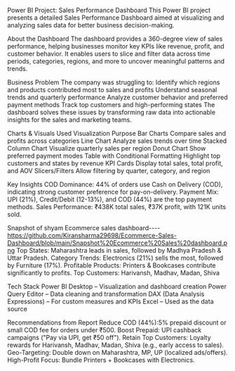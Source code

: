 Power BI Project: Sales Performance Dashboard
This Power BI project presents a detailed Sales Performance Dashboard aimed at visualizing and analyzing sales data for better business decision-making.

About the Dashboard
The dashboard provides a 360-degree view of sales performance, helping businesses monitor key KPIs like revenue, profit, and customer behavior. It enables users to slice and filter data across time periods, categories, regions, and more to uncover meaningful patterns and trends.

Business Problem
The company was struggling to:
Identify which regions and products contributed most to sales and profits
Understand seasonal trends and quarterly performance
Analyze customer behavior and preferred payment methods
Track top customers and high-performing states
The dashboard solves these issues by transforming raw data into actionable insights for the sales and marketing teams.

Charts & Visuals Used
Visualization	                                Purpose
Bar Charts	                                  Compare sales and profits across categories
Line Chart	                                  Analyze sales trends over time
Stacked Column Chart	                        Visualize quarterly sales per region
Donut Chart	                                  Show preferred payment modes
Table with Conditional Formatting           	Highlight top customers and states by revenue
KPI Cards	Display                             total sales, total profit, and AOV
Slicers/Filters                             	Allow filtering by quarter, category, and region

Key Insights
COD Dominance: 44% of orders use Cash on Delivery (COD), indicating strong customer preference for pay-on-delivery.
Payment Mix: UPI (21%), Credit/Debit (12-13%), and COD (44%) are the top payment methods.
Sales Performance: ₹438K total sales, ₹37K profit, with 121K units sold.

Snapshot of shyam Ecommerce sales dashboard----https://github.com/Kiransharma29698/Ecommerce-Sales-Dashboard/blob/main/Snapshot%20Ecommerce%20Sales%20dashboard.png
Top States: Maharashtra leads in sales, followed by Madhya Pradesh & Uttar Pradesh.
Category Trends: Electronics (21%) sells the most, followed by Furniture (17%).
Profitable Products: Printers & Bookcases contribute significantly to profits.
Top Customers: Harivansh, Madhav, Madan, Shiva 

Tech Stack
Power BI Desktop – Visualization and dashboard creation
Power Query Editor – Data cleaning and transformation
DAX (Data Analysis Expressions) – For custom measures and KPIs
Excel – Used as the data source

Recommendations from Report
Reduce COD (44%):5% prepaid discount or small COD fee for orders under ₹500.
Boost Prepaid: UPI cashback campaigns ("Pay via UPI, get ₹50 off").
Retain Top Customers: Loyalty rewards for  Harivansh, Madhav, Madan, Shiva (e.g., early access to sales).
Geo-Targeting: Double down on Maharashtra, MP, UP (localized ads/offers).
High-Profit Focus: Bundle Printers + Bookcases with Electronics.

